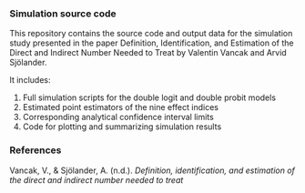 ### Simulation source code
This repository contains the source code and output data for the simulation study presented in the paper Definition, Identification, and Estimation of the Direct and Indirect Number Needed to Treat by Valentin Vancak and Arvid Sjölander.

It includes:

1. Full simulation scripts for the double logit and double probit models
2. Estimated point estimators of the nine effect indices
3. Corresponding analytical confidence interval limits
4. Code for plotting and summarizing simulation results

### References
Vancak, V., & Sjölander, A. (n.d.). *Definition, identification, and estimation of the direct and indirect number needed to treat*


